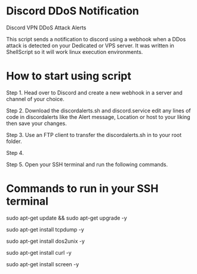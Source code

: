 # Discord DDoS Notification
Discord VPN DDoS Attack Alerts

This script sends a notification to discord using a webhook when a DDos attack is detected on your Dedicated or VPS server. It was written in ShellScript so it will work linux execution environments.

# How to start using script

Step 1. Head over to Discord and create a new webhook in a server and channel of your choice.

Step 2. Download the discordalerts.sh and discord.service edit any lines of code in discordalerts like the Alert message, Location or host to your liking then save your changes.

Step 3. Use an FTP client to transfer the discordalerts.sh in to your root folder.

Step 4. 

Step 5. Open your SSH terminal and run the following commands. 

# Commands to run in your SSH terminal
sudo apt-get update && sudo apt-get upgrade -y

sudo apt-get install tcpdump -y

sudo apt-get install dos2unix -y

sudo apt-get install curl -y

sudo apt-get install screen -y

#
